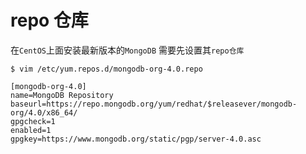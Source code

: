 # repo 仓库

在`CentOS`上面安装最新版本的`MongoDB` 需要先设置其`repo仓库`

```
$ vim /etc/yum.repos.d/mongodb-org-4.0.repo
```

```
[mongodb-org-4.0]
name=MongoDB Repository
baseurl=https://repo.mongodb.org/yum/redhat/$releasever/mongodb-org/4.0/x86_64/
gpgcheck=1
enabled=1
gpgkey=https://www.mongodb.org/static/pgp/server-4.0.asc
```